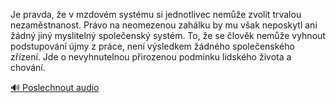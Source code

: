 
Je pravda, že v mzdovém systému si jednotlivec nemůže zvolit trvalou nezaměstnanost. Právo na neomezenou zahálku by mu však neposkytl ani žádný jiný myslitelný společenský systém. To, že se člověk nemůže vyhnout podstupování újmy z práce, není výsledkem žádného společenského zřízení. Jde o nevyhnutelnou přirozenou podmínku lidského života a chování.

[🔊 Poslechnout audio](/data/7-paragraphs/audio/chapter_108/para_011-Je-pravda-e-v-mzdovm-systmu-si-jednotlivec-nem.mp3)
